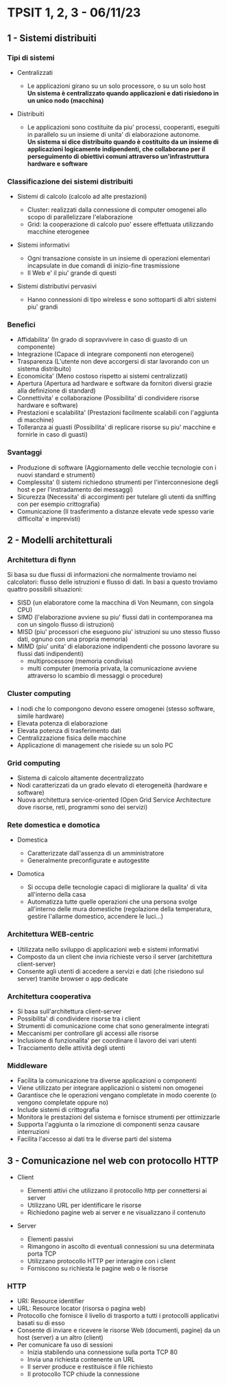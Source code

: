 # TPSIT 1, 2, 3 - 06/11/23

## 1 - Sistemi distribuiti

### Tipi di sistemi

- Centralizzati
  - Le applicazioni girano su un solo processore, o su un solo host\
  **Un sistema è centralizzato quando applicazioni e dati risiedono in un unico nodo (macchina)**

- Distribuiti
  - Le applicazioni sono costituite da piu' processi, cooperanti, eseguiti in parallelo su un insieme di unita' di 
  elaborazione autonome.\
  **Un sistema si dice distribuito quando è costituito da un insieme di applicazioni logicamente indipendenti, che
  collaborano per il perseguimento di obiettivi comuni attraverso un'infrastruttura hardware e software**

### Classificazione dei sistemi distribuiti
- Sistemi di calcolo (calcolo ad alte prestazioni)
  - Cluster: realizzati dalla connessione di computer omogenei allo scopo di parallelizzare l'elaborazione
  - Grid: la cooperazione di calcolo puo' essere effettuata utilizzando macchine eterogenee

- Sistemi informativi
  - Ogni transazione consiste in un insieme di operazioni elementari incapsulate in due comandi
  di inizio-fine trasmissione
  - Il Web e' il piu' grande di questi

- Sistemi distributivi pervasivi
  - Hanno connessioni di tipo wireless e sono sottoparti di altri sistemi piu' grandi

### Benefici
- Affidabilita' (In grado di sopravvivere in caso di guasto di un componente)
- Integrazione (Capace di integrare componenti non eterogenei)
- Trasparenza (L'utente non deve accorgersi di star lavorando con un sistema distribuito)
- Economicita' (Meno costoso rispetto ai sistemi centralizzati)
- Apertura (Apertura ad hardware e software da fornitori diversi grazie alla definizione di standard)
- Connettivita' e collaborazione (Possibilita' di condividere risorse hardware e software)
- Prestazioni e scalabilita' (Prestazioni facilmente scalabili con l'aggiunta di macchine)
- Tolleranza ai guasti (Possibilita' di replicare risorse su piu' macchine e fornirle in caso di guasti)

### Svantaggi
- Produzione di software (Aggiornamento delle vecchie tecnologie con i nuovi standard e strumenti)
- Complessita' (I sistemi richiedono strumenti per l'interconnesione degli host e per l'instradamento dei messaggi)
- Sicurezza (Necessita' di accorgimenti per tutelare gli utenti da sniffing con per esempio crittografia)
- Comunicazione (Il trasferimento a distanze elevate vede spesso varie difficolta' e imprevisti)


## 2 - Modelli architetturali

### Architettura di flynn
Si basa su due flussi di informazioni che normalmente troviamo nei calcolatori: flusso delle istruzioni e flusso di dati.
In basi a questo troviamo quattro possibili situazioni:
- SISD (un elaboratore come la macchina di Von Neumann, con singola CPU)
- SIMD (l'elaborazione avviene su piu' flussi dati in contemporanea ma con un singolo flusso di istruzioni)
- MISD (piu' processori che eseguono piu' istruzioni su uno stesso flusso dati, ognuno con una propria memoria)
- MIMD (piu' unita' di elaborazione indipendenti che possono lavorare su flussi dati indipendenti)
  - multiprocessore (memoria condivisa)
  - multi computer (memoria privata, la comunicazione avviene attraverso lo scambio di messaggi o procedure)

### Cluster computing
- I nodi che lo compongono devono essere omogenei (stesso software, simile hardware)
- Elevata potenza di elaborazione
- Elevata potenza di trasferimento dati
- Centralizzazione fisica delle macchine
- Applicazione di management che risiede su un solo PC

### Grid computing
- Sistema di calcolo altamente decentralizzato
- Nodi caratterizzati da un grado elevato di eterogeneità (hardware e software)
- Nuova architettura service-oriented (Open Grid Service Architecture dove risorse, reti, programmi sono dei servizi)

### Rete domestica e domotica
- Domestica
  - Caratterizzate dall'assenza di un amministratore
  - Generalmente preconfigurate e autogestite
  
- Domotica
  - Si occupa delle tecnologie capaci di migliorare la qualita' di vita all'interno della casa
  - Automatizza tutte quelle operazioni che una persona svolge all'interno delle mura domestiche
  (regolazione della temperatura, gestire l'allarme domestico, accendere le luci...)

### Architettura WEB-centric
- Utilizzata nello sviluppo di applicazioni web e sistemi informativi
- Composto da un client che invia richieste verso il server (architettura client-server)
- Consente agli utenti di accedere a servizi e dati (che risiedono sul server) tramite browser o app dedicate

### Architettura cooperativa
- Si basa sull'architettura client-server
- Possibilita' di condividere risorse tra i client
- Strumenti di comunicazione come chat sono generalmente integrati
- Meccanismi per controllare gli accessi alle risorse
- Inclusione di funzionalita' per coordinare il lavoro dei vari utenti
- Tracciamento delle attività degli utenti

### Middleware
- Facilita la comunicazione tra diverse applicazioni o componenti
- Viene utilizzato per integrare applicazioni o sistemi non omogenei
- Garantisce che le operazioni vengano completate in modo coerente (o vengono completate oppure no)
- Include sistemi di crittografia
- Monitora le prestazioni del sistema e fornisce strumenti per ottimizzarle
- Supporta l'aggiunta o la rimozione di componenti senza causare interruzioni
- Facilita l'accesso ai dati tra le diverse parti del sistema


## 3 - Comunicazione nel web con protocollo HTTP
- Client
  - Elementi attivi che utilizzano il protocollo http per connettersi ai server
  - Utilizzano URL per identificare le risorse
  - Richiedono pagine web ai server e ne visualizzano il contenuto

- Server
  - Elementi passivi
  - Rimangono in ascolto di eventuali connessioni su una determinata porta TCP
  - Utilizzano protocollo HTTP per interagire con i client
  - Forniscono su richiesta le pagine web o le risorse

### HTTP
- URI: Resource identifier
- URL: Resource locator (risorsa o pagina web)
- Protocollo che fornisce il livello di trasporto a tutti i protocolli applicativi basati su di esso
- Consente di inviare e ricevere le risorse Web (documenti, pagine) da un host (server) a un altro (client)
- Per comunicare fa uso di sessioni
  - Inizia stabilendo una connessione sulla porta TCP 80
  - Invia una richiesta contenente un URL
  - Il server produce e restituisce il file richiesto
  - Il protocollo TCP chiude la connessione















